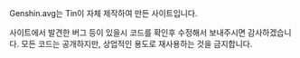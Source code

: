 Genshin.avg는 Tin이 자체 제작하여 만든 사이트입니다.

사이트에서 발견한 버그 등이 있을시 코드를 확인후 수정해서 보내주시면 감사하겠습니다.
모든 코드는 공개하지만, 상업적인 용도로 재사용하는 것을 금지합니다.
